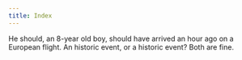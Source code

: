 ```yaml
---
title: Index
---
```


He should, an 8-year old boy, should have arrived an hour ago on a European flight.
An historic event, or a historic event? Both are fine.

